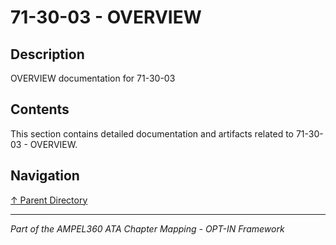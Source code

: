 # 71-30-03 - OVERVIEW

## Description

OVERVIEW documentation for 71-30-03

## Contents

This section contains detailed documentation and artifacts related to 71-30-03 - OVERVIEW.

## Navigation

[↑ Parent Directory](../README.md)

---

*Part of the AMPEL360 ATA Chapter Mapping - OPT-IN Framework*
